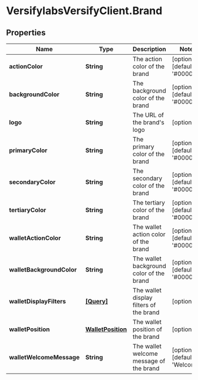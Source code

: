 # VersifylabsVersifyClient.Brand

## Properties

Name | Type | Description | Notes
------------ | ------------- | ------------- | -------------
**actionColor** | **String** | The action color of the brand | [optional] [default to &#39;#000000&#39;]
**backgroundColor** | **String** | The background color of the brand | [optional] [default to &#39;#000000&#39;]
**logo** | **String** | The URL of the brand&#39;s logo | [optional] 
**primaryColor** | **String** | The primary color of the brand | [optional] [default to &#39;#000000&#39;]
**secondaryColor** | **String** | The secondary color of the brand | [optional] [default to &#39;#000000&#39;]
**tertiaryColor** | **String** | The tertiary color of the brand | [optional] [default to &#39;#000000&#39;]
**walletActionColor** | **String** | The wallet action color of the brand | [optional] [default to &#39;#000000&#39;]
**walletBackgroundColor** | **String** | The wallet background color of the brand | [optional] [default to &#39;#000000&#39;]
**walletDisplayFilters** | [**[Query]**](Query.md) | The wallet display filters of the brand | [optional] 
**walletPosition** | [**WalletPosition**](WalletPosition.md) | The wallet position of the brand | [optional] 
**walletWelcomeMessage** | **String** | The wallet welcome message of the brand | [optional] [default to &#39;Welcome&#39;]


